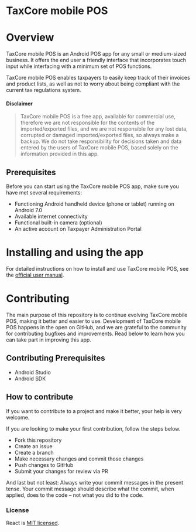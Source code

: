 # TaxCore mobile POS

# Overview

TaxCore mobile POS is an Android POS app for any small or medium-sized business. It offers the end
user a friendly interface that incorporates touch input while interfacing with a minimum set of POS
functions.

TaxCore mobile POS enables taxpayers to easily keep track of their invoices and product lists, as
well as not to worry about being compliant with the current tax regulations system.

#### Disclaimer

> TaxCore mobile POS is a free app, available for commercial use, therefore we are not responsible for
> the contents of the imported/exported files, and we are not responsible for any lost data, corrupted
> or damaged imported/exported files, so always make a backup.
> We do not take responsibility for decisions taken and data entered by the users of TaxCore mobile
> POS, based solely on the information provided in this app.

## Prerequisites

Before you can start using the TaxCore mobile POS app, make sure you have met several requirements:

-   Functioning Android handheld device (phone or tablet) running on Android 7.0
-   Available internet connectivity
-   Functional built-in camera (optional)
-   An active account on Taxpayer Administration Portal

# Installing and using the app

For detailed instructions on how to install and use TaxCore mobile POS, see the [official user manual](https://tap.coral.demo.taxcore.dti.rs/Help/view/1702895787/TaxCore-Free-POS-User-Manual/en-US).

# Contributing

The main purpose of this repository is to continue evolving TaxCore mobile POS, making it better and easier to use. Development of TaxCore mobile POS happens in the open on GitHub, and we are grateful to the community for contributing bugfixes and improvements. Read below to learn how you can take part in improving this app.

## Contributing Prerequisites

-   Android Studio
-   Android SDK

## How to contribute

If you want to contribute to a project and make it better, your help is very welcome.

If you are looking to make your first contribution, follow the steps below.

-   Fork this repository
-   Create an issue
-   Create a branch
-   Make necessary changes and commit those changes
-   Push changes to GitHub
-   Submit your changes for review via PR

And last but not least: Always write your commit messages in the present tense. Your commit message should describe what the commit, when applied, does to the code – not what you did to the code.

### License

React is [MIT licensed](./LICENSE).
